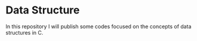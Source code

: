 
# Data Structure 
 In this repository I will publish some codes focused on the concepts of data structures in C.
